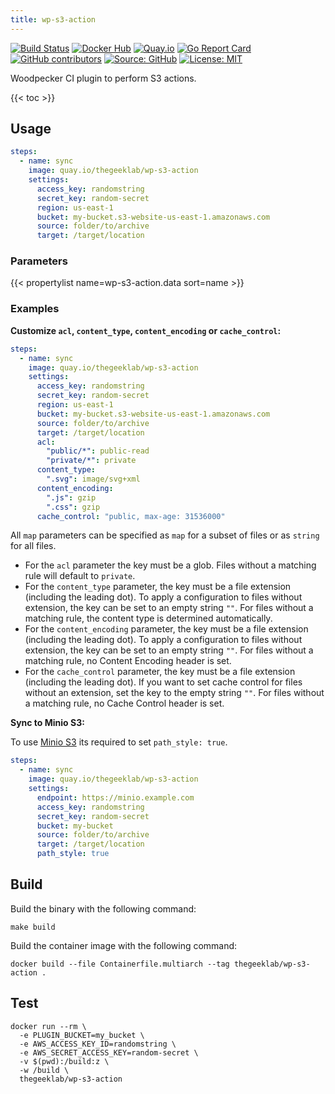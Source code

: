 ```yaml
---
title: wp-s3-action
---
```


[![Build Status](https://ci.thegeeklab.de/api/badges/thegeeklab/wp-s3-action/status.svg)](https://ci.thegeeklab.de/repos/thegeeklab/wp-s3-action)
[![Docker Hub](https://img.shields.io/badge/dockerhub-latest-blue.svg?logo=docker&logoColor=white)](https://hub.docker.com/r/thegeeklab/wp-s3-action)
[![Quay.io](https://img.shields.io/badge/quay-latest-blue.svg?logo=docker&logoColor=white)](https://quay.io/repository/thegeeklab/wp-s3-action)
[![Go Report Card](https://goreportcard.com/badge/github.com/thegeeklab/wp-s3-action)](https://goreportcard.com/report/github.com/thegeeklab/wp-s3-action)
[![GitHub contributors](https://img.shields.io/github/contributors/thegeeklab/wp-s3-action)](https://github.com/thegeeklab/wp-s3-action/graphs/contributors)
[![Source: GitHub](https://img.shields.io/badge/source-github-blue.svg?logo=github&logoColor=white)](https://github.com/thegeeklab/wp-s3-action)
[![License: MIT](https://img.shields.io/github/license/thegeeklab/wp-s3-action)](https://github.com/thegeeklab/wp-s3-action/blob/main/LICENSE)

Woodpecker CI plugin to perform S3 actions.

<!-- prettier-ignore-start -->
<!-- spellchecker-disable -->
{{< toc >}}
<!-- spellchecker-enable -->
<!-- prettier-ignore-end -->

## Usage

```YAML
steps:
  - name: sync
    image: quay.io/thegeeklab/wp-s3-action
    settings:
      access_key: randomstring
      secret_key: random-secret
      region: us-east-1
      bucket: my-bucket.s3-website-us-east-1.amazonaws.com
      source: folder/to/archive
      target: /target/location
```

### Parameters

<!-- prettier-ignore-start -->
<!-- spellchecker-disable -->
{{< propertylist name=wp-s3-action.data sort=name >}}
<!-- spellchecker-enable -->
<!-- prettier-ignore-end -->

### Examples

**Customize `acl`, `content_type`, `content_encoding` or `cache_control`:**

```YAML
steps:
  - name: sync
    image: quay.io/thegeeklab/wp-s3-action
    settings:
      access_key: randomstring
      secret_key: random-secret
      region: us-east-1
      bucket: my-bucket.s3-website-us-east-1.amazonaws.com
      source: folder/to/archive
      target: /target/location
      acl:
        "public/*": public-read
        "private/*": private
      content_type:
        ".svg": image/svg+xml
      content_encoding:
        ".js": gzip
        ".css": gzip
      cache_control: "public, max-age: 31536000"
```

All `map` parameters can be specified as `map` for a subset of files or as `string` for all files.

- For the `acl` parameter the key must be a glob. Files without a matching rule will default to `private`.
- For the `content_type` parameter, the key must be a file extension (including the leading dot). To apply a configuration to files without extension, the key can be set to an empty string `""`. For files without a matching rule, the content type is determined automatically.
- For the `content_encoding` parameter, the key must be a file extension (including the leading dot). To apply a configuration to files without extension, the key can be set to an empty string `""`. For files without a matching rule, no Content Encoding header is set.
- For the `cache_control` parameter, the key must be a file extension (including the leading dot). If you want to set cache control for files without an extension, set the key to the empty string `""`. For files without a matching rule, no Cache Control header is set.

**Sync to Minio S3:**

To use [Minio S3](https://docs.min.io/) its required to set `path_style: true`.

```YAML
steps:
  - name: sync
    image: quay.io/thegeeklab/wp-s3-action
    settings:
      endpoint: https://minio.example.com
      access_key: randomstring
      secret_key: random-secret
      bucket: my-bucket
      source: folder/to/archive
      target: /target/location
      path_style: true
```

## Build

Build the binary with the following command:

```Shell
make build
```

Build the container image with the following command:

```Shell
docker build --file Containerfile.multiarch --tag thegeeklab/wp-s3-action .
```

## Test

```Shell
docker run --rm \
  -e PLUGIN_BUCKET=my_bucket \
  -e AWS_ACCESS_KEY_ID=randomstring \
  -e AWS_SECRET_ACCESS_KEY=random-secret \
  -v $(pwd):/build:z \
  -w /build \
  thegeeklab/wp-s3-action
```
